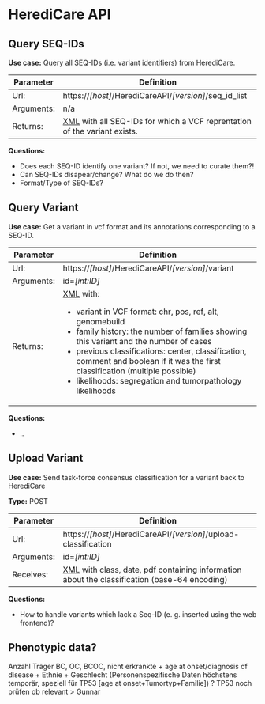 # HerediCare API

## Query SEQ-IDs

**Use case:** Query all SEQ-IDs (i.e. variant identifiers) from HerediCare.

| Parameter  | Definition                                              |
|------------|---------------------------------------------------------|
| Url:       | https://*[host]*/HerediCareAPI/*[version]*/seq_id_list |
| Arguments: | n/a                                                     |
| Returns:   | [XML](seq_id_list_return.xsd) with all SEQ-IDs for which a VCF reprentation of the variant exists. |

**Questions:**
- Does each SEQ-ID identify one variant? If not, we need to curate them?!
- Can SEQ-IDs disapear/change? What do we do then?
- Format/Type of SEQ-IDs?


## Query Variant

**Use case:** Get a variant in vcf format and its annotations corresponding to a SEQ-ID.

| Parameter  | Definition                                                |
|------------|-----------------------------------------------------------|
| Url:       | https://*[host]*/HerediCareAPI/*[version]*/variant |
| Arguments: | id=*[int:ID]*                                         |
| Returns:   | [XML](variant_return.xsd) with: <ul><li>variant in VCF format: chr, pos, ref, alt, genomebuild</li><li>family history: the number of families showing this variant and the number of cases</li><li>previous classifications: center, classification, comment and boolean if it was the first classification (multiple possible)</li><li>likelihoods: segregation and tumorpathology likelihoods</li></ul>|

**Questions:**
- ..


## Upload Variant

**Use case:** Send task-force consensus classification for a variant back to HerediCare

**Type:** POST

| Parameter  | Definition                                                |
|------------|-----------------------------------------------------------|
| Url:       | https://*[host]*/HerediCareAPI/*[version]*/upload-classification  |
| Arguments: | id=*[int:ID]*                                         |
| Receives:   | [XML](classification_upload.xsd) with class, date, pdf containing information about the classification (base-64 encoding)|

**Questions:**
- How to handle variants which lack a Seq-ID (e. g. inserted using the web frontend)?



<!-- 

## Likelihood ratio for segregation

**Use case:** Get the likelyhood for segregation for a variant

| Parameter  | Definition                                                |
|------------|-----------------------------------------------------------|
| Url:       | https://*[host]*/HerediCareAPI/*[version]*/segregation   |
| Arguments: | seq_id=*[SEQ-ID]*                                         |
| Returns:   | [XML](segregation_return.xsd) with the segregation 'score'|

**Questions:**
- ..


## Likelihood ratio for tumorpathology

**Use case:** Get the likelyhood of tumorpathology for a variant

| Parameter  | Definition                                                |
|------------|-----------------------------------------------------------|
| Url:       | https://*[host]*/HerediCareAPI/*[version]*/tumorpathology  |
| Arguments: | seq_id=*[SEQ-ID]*                                         |
| Returns:   | [XML](tumorpathology_return.xsd) with the tumorpathology score |

**Questions:**
- ..


## Family history


**Use case:** Get the family history for a variant

| Parameter  | Definition                                                |
|------------|-----------------------------------------------------------|
| Url:       | https://*[host]*/HerediCareAPI/*[version]*/family_history |
| Arguments: | seq_id=*[SEQ-ID]*                                         |
| Returns:   | [XML](family_history_return.xsd) with the number of families showing this variant and the number of cases |

**Questions:**
- ..


## Classification


**Use case:** Get already existing classifications

| Parameter  | Definition                                                |
|------------|-----------------------------------------------------------|
| Url:       | https://*[host]*/HerediCareAPI/*[version]*/classifications |
| Arguments: | seq_id=*[SEQ-ID]*                                         |
| Returns:   | [XML](classification_return.xsd) with center, classification, comment and if it was the first classification |

**Questions:**
- ..



## Get Likelihoods?

**Use case:** Get the likelihood for segregation and likelihood tumorpathology for a variant

| Parameter  | Definition                                                |
|------------|-----------------------------------------------------------|
| Url:       | https://*[host]*/HerediCareAPI/*[version]*/likelihoods   |
| Arguments: | id=*[int:ID]*                                         |
| Returns:   | [XML](likelihoods_return.xsd) with the segregation and tumorpathology likelihoods|

**Questions:**
- How long does it take to compute likelihoods? -> Merge with query variant endpoint if it is fast

-->

## Phenotypic data?

Anzahl Träger BC, OC, BCOC, nicht erkrankte + age at onset/diagnosis of disease + Ethnie + Geschlecht (Personenspezifische Daten höchstens temporär, speziell für TP53 [age at onset+Tumortyp+Familie])
? TP53 noch prüfen ob relevant > Gunnar

